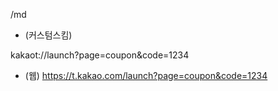 /md

- (커스텀스킴) 

kakaot://launch?page=coupon&code=1234

- (웹) 
https://t.kakao.com/launch?page=coupon&code=1234

